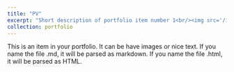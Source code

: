 ```yaml
---
title: "PV"
excerpt: "Short description of portfolio item number 1<br/><img src='/images/PV_surface.png'>"
collection: portfolio
---
```


This is an item in your portfolio. It can be have images or nice text. If you name the file .md, it will be parsed as markdown. If you name the file .html, it will be parsed as HTML. 
